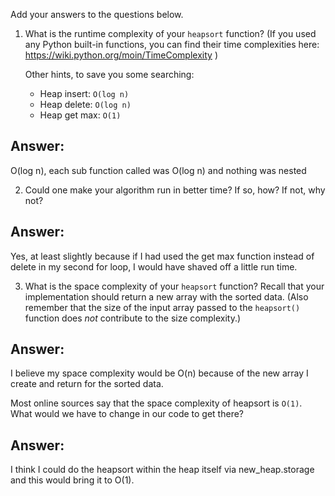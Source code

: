 Add your answers to the questions below.

1. What is the runtime complexity of your `heapsort` function? (If you used any
   Python built-in functions, you can find their time complexities here:
   https://wiki.python.org/moin/TimeComplexity )

   Other hints, to save you some searching:

   * Heap insert: `O(log n)`
   * Heap delete: `O(log n)`
   * Heap get max: `O(1)`
## Answer: 
O(log n), each sub function called was O(log n) and nothing was nested

2. Could one make your algorithm run in better time? If so, how? If not, why
   not?
## Answer: 
Yes, at least slightly because if I had used the get max function instead of delete in my second for loop, I would have shaved off a little run time. 


3. What is the space complexity of your `heapsort` function? Recall that your
   implementation should return a new array with the sorted data. (Also remember
   that the size of the input array passed to the `heapsort()` function does
   _not_ contribute to the size complexity.)

## Answer: 
I believe my space complexity would be O(n) because of the new array I create and return for the sorted data. 

   Most online sources say that the space complexity of heapsort is `O(1)`. What
   would we have to change in our code to get there?
   ## Answer: 
   I think I could do the heapsort within the heap itself via new_heap.storage and this would bring it to O(1).